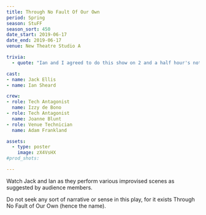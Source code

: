 ```yaml
---
title: Through No Fault Of Our Own
period: Spring
season: StuFF
season_sort: 450
date_start: 2019-06-17
date_end: 2019-06-17
venue: New Theatre Studio A

trivia:
  - quote: "Ian and I agreed to do this show on 2 and a half hour's notice, with me not having improvised since 2016."

cast:
- name: Jack Ellis
- name: Ian Sheard

crew:
- role: Tech Antagonist
  name: Izzy de Bono
- role: Tech Antagonist
  name: Joanne Blunt
- role: Venue Technician
  name: Adam Frankland

assets:
  - type: poster
    image: zX4VsHX
#prod_shots:

---
```


Watch Jack and Ian as they perform various improvised scenes as suggested by audience members.

Do not seek any sort of narrative or sense in this play, for it exists Through No Fault of Our Own (hence the name).
